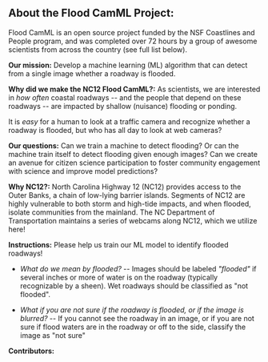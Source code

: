 ## About the Flood CamML Project:

Flood CamML is an open source project funded by the NSF Coastlines and People program, and was 
completed over 72 hours by a group of awesome scientists from across the country (see full list below). 

**Our mission:** 
Develop a machine learning (ML) algorithm that can detect from a single image whether a roadway is flooded.

**Why did we make the NC12 Flood CamML?:** 
As scientists, we are interested in *how often* coastal roadways -- and the people that depend on 
these roadways -- are impacted by shallow (nuisance) flooding or ponding.
                     
It is *easy* for a human to look at a traffic camera and recognize whether a roadway is flooded, but
who has all day to look at web cameras? 

**Our questions:** 
Can we train a machine to detect flooding? Or can the machine train itself to detect flooding 
given enough images? Can we create an avenue for citizen science participation to foster community
engagement with science and improve model predictions?

**Why NC12?:** 
North Carolina Highway 12 (NC12) provides access to the Outer Banks, a chain of low-lying barrier
islands. Segments of NC12 are highly vulnerable to both storm and high-tide impacts, and when flooded,
isolate communities from the mainland. The NC Department of Transportation maintains a series of webcams
along NC12, which we utilize here!

**Instructions:** 
Please help us train our ML model to identify flooded roadways!

 - *What do we mean by flooded?* -- Images should be labeled *"flooded"* if several
inches or more of water is on the roadway (typically recognizable by a sheen). Wet roadways should 
be classified as "not flooded".   

 - *What if you are not sure if the roadway is flooded, or if the image is blurred?* -- If you cannot
see the roadway in an image, or if you are not sure if flood waters are in the roadway or off to the
side, classify the image as "not sure"

**Contributors:** 